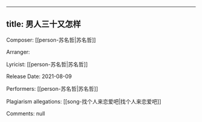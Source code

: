 
---
title: 男人三十又怎样
---
Composer: [[person-苏名哲|苏名哲]]

Arranger: 

Lyricist: [[person-苏名哲|苏名哲]]

Release Date: 2021-08-09

Performers: [[person-苏名哲|苏名哲]]

Plagiarism allegations:
[[song-找个人来恋爱吧|找个人来恋爱吧]]

Comments:
null
